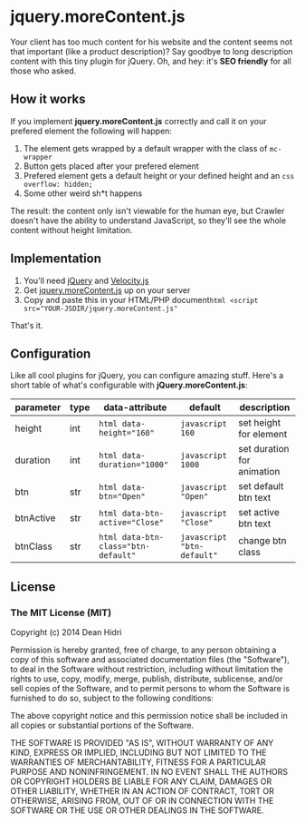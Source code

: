 # jquery.moreContent.js
Your client has too much content for his website and the content seems not that important (like a product description)? Say goodbye to long description content with this tiny plugin for jQuery. Oh, and hey: it's **SEO friendly** for all those who asked.

## How it works
If you implement **jquery.moreContent.js** correctly and call it on your prefered element the following will happen:

1. The element gets wrapped by a default wrapper with the class of ```mc-wrapper```
2. Button gets placed after your prefered element
3. Prefered element gets a default height or your defined height and an ```css overflow: hidden;```
3. Some other weird sh*t happens

The result: the content only isn't viewable for the human eye, but Crawler doesn't have the ability to understand JavaScript, so they'll see the whole content without height limitation.

## Implementation
1. You'll need [jQuery](http://jquery.com/download/) and [Velocity.js](http://julian.com/research/velocity/)
2. Get [jquery.moreContent.js](../master/jquery.morecontent.js) up on your server
3. Copy and paste this in your HTML/PHP document```html <script src="YOUR-JSDIR/jquery.moreContent.js"```

That's it.

## Configuration
Like all cool plugins for jQuery, you can configure amazing stuff. Here's a short table of what's configurable with **jQuery.moreContent.js**:

parameter | type | data-attribute | default | description
--- | --- | --- | --- | ---
height | int | ```html data-height="160"``` | ```javascript 160``` | set height for element
duration | int | ```html data-duration="1000"``` | ```javascript 1000``` | set duration for animation
btn | str | ```html data-btn="Open"``` | ```javascript "Open"``` | set default btn text
btnActive | str | ```html data-btn-active="Close"``` | ```javascript "Close"``` | set active btn text
btnClass | str | ```html data-btn-class="btn-default"``` | ```javascript "btn-default"``` | change btn class

## License

### The MIT License (MIT)

Copyright (c) 2014 Dean Hidri

Permission is hereby granted, free of charge, to any person obtaining a copy
of this software and associated documentation files (the "Software"), to deal
in the Software without restriction, including without limitation the rights
to use, copy, modify, merge, publish, distribute, sublicense, and/or sell
copies of the Software, and to permit persons to whom the Software is
furnished to do so, subject to the following conditions:

The above copyright notice and this permission notice shall be included in all
copies or substantial portions of the Software.

THE SOFTWARE IS PROVIDED "AS IS", WITHOUT WARRANTY OF ANY KIND, EXPRESS OR
IMPLIED, INCLUDING BUT NOT LIMITED TO THE WARRANTIES OF MERCHANTABILITY,
FITNESS FOR A PARTICULAR PURPOSE AND NONINFRINGEMENT. IN NO EVENT SHALL THE
AUTHORS OR COPYRIGHT HOLDERS BE LIABLE FOR ANY CLAIM, DAMAGES OR OTHER
LIABILITY, WHETHER IN AN ACTION OF CONTRACT, TORT OR OTHERWISE, ARISING FROM,
OUT OF OR IN CONNECTION WITH THE SOFTWARE OR THE USE OR OTHER DEALINGS IN THE
SOFTWARE.
